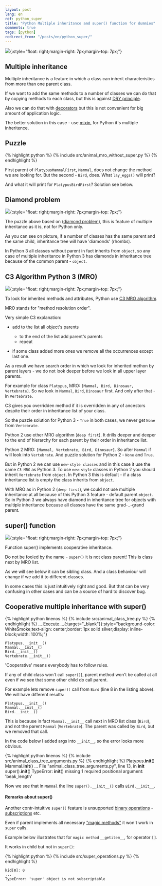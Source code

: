 ```yaml
---
layout: post
lang: en
ref: python_super
title: "Python Multiple inheritance and super() function for dummies"
comments: true
tags: [python]
redirect_from: "/posts/en/python_super/"
---
```

![](/images/logo_super!.png){:style="float: right;margin-right: 7px;margin-top: 7px;"}


<style type="text/css">
  h2 {
    content: "";
    clear: both;
  }
</style>

## Multiple inheritance
Multiple inheritance is a feature in which a class can inherit characteristics 
from more than one parent class.

If we want to add the same methods to a number of classes we can do that
by copying methods to each class, but this is against 
[DRY principle](https://wikipedia.org/wiki/Don’t_repeat_yourself).

Also we can do that with
[decorators](https://www.python.org/dev/peps/pep-0318/)
but this is not convenient for big amount of application logic.

The better solution in this case - use
 [mixin](https://wikipedia.org/wiki/mixin), for Python it's multiple
 inheritence.


## Puzzle

{% highlight python %}
{% include src/animal_mro_without_super.py %}
{% endhighlight %}

First parent of `PlatypusMammalFirst`, `Mammal`,
does not change the method we are looking for. 
But the second - `Bird`, does. What `lay_eggs()` will print?

And what it will print for `PlatypusBirdFirst`?
Solution see below.


## Diamond problem
![](/images/object_diamond_uml.png){:style="float: right;margin-right: 7px;margin-top: 7px;"}
    
The puzzle above based on 
([diamond problem](https://en.wikipedia.org/wiki/Multiple_inheritance#The_diamond_problem)),
this is feature of multiple inheritance as it is, not for Python only.

As you can see on picture, if a number of classes has the same parent and the
same child, inheritance tree will have 'diamonds' (rhombs).

In Python 3 all classes without parent in fact inherits from 
`object`, so any case of multiple inheritance in Python 3 has diamonds in 
inheritance tree because of the common parent - `object`.


## C3 Algorithm Python 3 (MRO)
![](/images/diamond_uml.png){:style="float: right;margin-right: 7px;margin-top: 7px;"}

To look for inherited methods and attributes, Python use 
[C3 MRO algorithm](https://en.wikipedia.org/wiki/C3_linearization).

MRO stands for "method resolution order".

Very simple C3 explanation:

* add to the list all object's parents

  * to the end of the list add parent's parents
  * repeat
  
* if some class added more ones we remove all the occurrences 
except last one.

As a result we have search order in which we look for inherited methon
by parent layers - we do not look deeper before we look in all upper
layer parents.

For example for class `Platypus`, MRO: `[Mammal, Bird, Dinosaur, Vertebrate]`.
So we look in `Mammal`, `Bird`, `Dinosaur` first. 
And only after that - in `Vertebrate`.

C3 gives you overridden method if it is overridden in any of ancestors
despite their order in inheritance list of your class.

So the puzzle solution for Python 3 - `True` in both cases, we never get 
`None` from `Vertebrate`.

Python 2 use other MRO algorithm (`deep first`).
It drills deeper and deeper to the end of hierarchy for each parent by their
order in inheritance list.

Python 2 MRO: `[Mammal, Vertebrate, Bird, Dinosaur]`.
So after `Mammal` if will look into `Vertebrate`. 
And puzzle solution for Python 2 - `None` and `True`.

But in Python 2 we can use `new-style classes` and in this case it use the 
same `C3 MRO` as Python 3. To use `new-style` classes in Python 2 you should 
inherit `Vertebrate` from `object`. 
In Python 3 this is default - if a class inheritance list is empty
the class inherits from `object`.

With MRO as in Python 2 (`deep first`), we could not use multiple inheritance
at all because of this Python 3 feature - default parent `object`. 
So in Python 3 we always have diamond in inheritance tree for objects with
multiple inheritance because all classes have the same grad-..-grand parent.


## super() function
![](/images/animal_class_tree_uml.png){:style="float: right;margin-right: 7px;margin-top: 7px;"}

Function super() implements cooperative inheritance.

Do not be fooled by the name - `super()` it is not class parent!
This is class next by MRO list. 

As we will see below it can be sibling class.
And a class behaviour will change if we add it to different classes.

In some cases this is just intuitively right and good.
But that can be very confusing in other cases and can be a source of hard
to discover bug.


## Cooperative multiple inheritance with super()

{% highlight python linenos %}
{% include src/animal_class_tree.py %}
{% endhighlight %}
[... Execute ...](https://trinket.io/python3/87415de54d){:target="_blank"}{:style="background-color: WhiteSmoke;text-align: center;border: 1px solid silver;display: inline-block;width: 100%;"}

    Platypus.__init__()
    Mammal.__init__()
    Bird.__init__()
    Vertebrate.__init__()


'Cooperative' means everybody has to follow rules.
 
If any of child class won't call `super()`), parent method won't be
called at all even if we see that some other child do call parent.

For example lets remove `super()` call from `Bird` (line 8 in the listing above). 
We will have different results:

    Platypus.__init__()
    Mammal.__init__()
    Bird.__init__()
    
This is because in fact `Mammal.__init__` call next in MRO list class
(`Bird`), and not the parent `Mammal` (`Vertebrate`). 
The parent was called by `Bird`, but we removed that call.

In the code below I added args into `__init__`, so the error looks more obvious.

{% highlight python linenos %}
{% include src/animal_class_tree_arguments.py %}
{% endhighlight %}
    Platypus.__init__()
    Mammal.__init__()
    ...
    File "animal_class_tree_arguments.py", line 13, in __init__
        super().__init__()
    TypeError: __init__() missing 1 required positional argument: 'beak_length'

Now we see that in `Mammal` the line `super().__init__()` calls `Bird.__init__`.


#### Remarks about super()

Another contr-intuitive `super()` feature is unsupported
[binary operations](https://docs.python.org/3/reference/expressions.html#binary-arithmetic-operations) -
[subscriptions](https://docs.python.org/3/reference/expressions.html?highlight=slice#subscriptions)
etc.

Even if parent implements all necessary
["magic methods"](https://docs.python.org/3/library/operator.html)
it won't work in `super` calls. 

Example below illustrates that for `magic method` `__getitem__`, 
for operator `[]`.

It works in child but not in `super()`:

{% highlight python %}
{% include src/super_operations.py %}
{% endhighlight %}

    kid[0]: 0
    ...
    TypeError: 'super' object is not subscriptable
